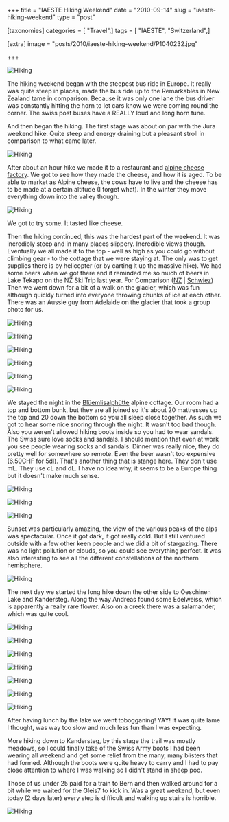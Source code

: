 +++
title = "IAESTE Hiking Weekend"
date = "2010-09-14"
slug = "iaeste-hiking-weekend"
type = "post"

[taxonomies]
categories = [ "Travel",]
tags = [ "IAESTE", "Switzerland",]

[extra]
image = "posts/2010/iaeste-hiking-weekend/P1040232.jpg"

+++

![Hiking](P1040232.jpg)

The hiking weekend began with the steepest bus ride in Europe. It really was quite steep in places, made the bus ride up to the Remarkables in New Zealand tame in comparison. Because it was only one lane the bus driver was constantly hitting the horn to let cars know we were coming round the corner. The swiss post buses have a REALLY loud and long horn tune.

And then began the hiking. The first stage was about on par with the Jura weekend hike. Quite steep and energy draining but a pleasant stroll in comparison to what came later.

![Hiking](lowerhike.jpg)

After about an hour hike we made it to a restaurant and [alpine cheese factory](http://en.wikipedia.org/wiki/Transhumance#The_Alps). We got to see how they made the cheese, and how it is aged. To be able to market as Alpine cheese, the cows have to live and the cheese has to be made at a certain altitude (I forget what). In the winter they move everything down into the valley though.

![Hiking](cheese.jpg)

We got to try some. It tasted like cheese.

Then the hiking continued, this was the hardest part of the weekend. It was incredibly steep and in many places slippery. Incredible views though. Eventually we all made it to the top - well as high as you could go without climbing gear - to the cottage that we were staying at. The only was to get supplies there is by helicopter (or by carting it up the massive hike). We had some beers when we got there and it reminded me so much of beers in Lake Tekapo on the NZ Ski Trip last year. For Comparison ([NZ](http://picasaweb.google.com/alexguinane/SkiTrip09#5516776164870888626) | [Schwiez](http://picasaweb.google.com/alexguinane/IAESTEHikingWeekend#5516411549420267634)) Then we went down for a bit of a walk on the glacier, which was
fun although quickly turned into everyone throwing chunks of ice at each other. There was an Aussie guy from Adelaide on the glacier that took a group photo for us.

![Hiking](P1040181.jpg)

![Hiking](P1040203.jpg)

![Hiking](finalstairs.jpg)

![Hiking](sign.jpg)

![Hiking](hut.jpg)

![Hiking](groupshot.jpg)

We stayed the night in the [Blüemlisalphütte](https://plus.google.com/110740992425167130852/) alpine cottage. Our room had a top and bottom bunk, but they are all joined so it's about 20 mattresses up the top and 20 down the bottom so you all sleep close together. As such we got to hear some nice snoring through the night. It wasn't too bad though. Also you weren't allowed hiking boots inside so you had to
wear sandals. The Swiss sure love socks and sandals. I should mention that even at work you see people wearing socks and sandals. Dinner was really nice, they do pretty well for somewhere so remote. Even the beer wasn't too expensive (6.50CHF for 5dl). That's another thing that is stange here. They don't use mL. They use cL and dL. I have no idea
why, it seems to be a Europe thing but it doesn't make much sense.

![Hiking](beers1.jpg)

![Hiking](beers2.jpg)

![Hiking](clogs.jpg)

Sunset was particularly amazing, the view of the various peaks of the alps was spectacular. Once it got dark, it got really cold. But I still ventured outside with a few other keen people and we did a bit of stargazing. There was no light pollution or clouds, so you could see everything perfect. It was also interesting to see all the different constellations of the northern hemisphere.

![Hiking](sunset.jpg)

The next day we started the long hike down the other side to Oeschinen Lake and Kandersteg. Along the way Andreas found some Edelweiss, which is apparently a really rare flower. Also on a creek there was a salamander, which was quite cool.

![Hiking](glacier.jpg)

![Hiking](hikedown1.jpg)

![Hiking](flower1.jpg)

![Hiking](flower2.jpg)

![Hiking](salamander.jpg)

![Hiking](Oeschinensee.jpg)

![Hiking](Oeschinensee2.jpg)

After having lunch by the lake we went tobogganing! YAY! It was quite lame I thought, was way too slow and much less fun than I was expecting.

More hiking down to Kandersteg, by this stage the trail was mostly meadows, so I could finally take of the Swiss Army boots I had been wearing all weekend and get some relief from the many, many blisters that had formed. Although the boots were quite heavy to carry and I had to pay close attention to where I was walking so I didn't stand in
sheep poo.

Those of us under 25 paid for a train to Bern and then walked around for a bit while we waited for the Gleis7 to kick in. Was a great weekend, but even today (2 days later) every step is difficult and walking up stairs is horrible.

![Hiking](trainhome.jpg)
